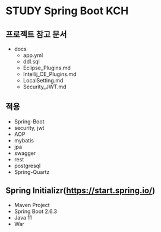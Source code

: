 # STUDY Spring Boot KCH

## 프로젝트 참고 문서

* docs
  * app.yml
  * ddl.sql
  * Eclipse_Plugins.md
  * Intellij_CE_Plugins.md
  * LocalSetting.md
  * Security_JWT.md

## 적용

* Spring-Boot
* security, jwt
* AOP
* mybatis
* jpa
* swagger
* rest
* postgresql
* Spring-Quartz

## Spring Initializr(https://start.spring.io/)

* Maven Project
* Spring Boot 2.6.3
* Java 11
* War
